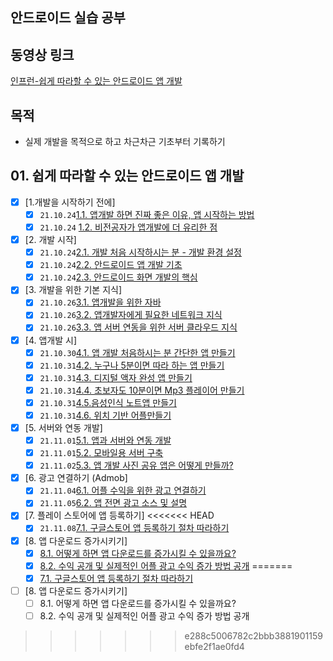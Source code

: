 ## 안드로이드 실습 공부
## 동영상 링크
[인프런-쉽게 따라할 수 있는 안드로이드 앱 개발](https://www.inflearn.com/course/%EC%95%88%EB%93%9C%EB%A1%9C%EC%9D%B4%EB%93%9C-%EC%95%B1%EA%B0%9C%EB%B0%9C-%EA%B8%B0%EC%88%A0%EB%85%B8%ED%8A%B8/dashboard)

## 목적

- 실제 개발을 목적으로 하고 차근차근 기초부터 기록하기

## 01. 쉽게 따라할 수 있는 안드로이드 앱 개발

- [x] [1.개발을 시작하기 전에]
  - [x] `21.10.24`[1.1. 앱개발 하면 진짜 좋은 이유, 앱 시작하는 방법](./쉽게따라할수있는안드로이드앱개발/1024/01.쉽게따라할수있는안드로이드앱개발/2021.10.24_1.1앱개발하면-진짜-좋은-이유-앱-시작하는-방법.md)
  - [x] `21.10.24` [1.2. 비전공자가 앱개발에 더 유리한 점](./쉽게따라할수있는안드로이드앱개발/1024/01.쉽게따라할수있는안드로이드앱개발/2021.10.24_1.2비전공자가-앱개발에-더-유리한-점.md)
- [x] [2. 개발 시작]
  - [x] `21.10.24`[2.1. 개발 처음 시작하시는 분 - 개발 환경 설정](./쉽게따라할수있는안드로이드앱개발/1024/02.개발시작/2021.10.24_2.1-개발처음-시작하시는분-개발환경설정.md)
  - [x] `21.10.24`[2.2. 안드로이드 앱 개발 기초](./쉽게따라할수있는안드로이드앱개발/1024/02.개발시작/2021.10.24_2.2-안드로이드앱개발기초,2.3-안드로이드화면개발의핵심.md)
  - [x] `21.10.24`[2.3. 안드로이드 화면 개발의 핵심](./쉽게따라할수있는안드로이드앱개발/1024/02.개발시작/2021.10.24_2.2-안드로이드앱개발기초,2.3-안드로이드화면개발의핵심.md)
- [x] [3. 개발을 위한 기본 지식]
  - [x] `21.10.26`[3.1. 앱개발을 위한 자바](./쉽게따라할수있는안드로이드앱개발/1026/03.개발을위한기본지식/2021.10.26_3.1앱개발을위한자바.md)
  - [x] `21.10.26`[3.2. 앱개발자에게 필요한 네트워크 지식](./쉽게따라할수있는안드로이드앱개발/1026/03.개발을위한기본지식/2021.10.26_3.2앱개발자에게필요한네트워크지식.md)
  - [x] `21.10.26`[3.3. 앱 서버 연동을 위한 서버 클라우드 지식](./쉽게따라할수있는안드로이드앱개발/1026/03.개발을위한기본지식/2021.10.26_3.3앱서버연동을위한서버클라우드지식.md)
- [x] [4. 앱개발 시]
  - [x] `21.10.30`[4.1. 앱 개발 처음하시는 분 간단한 앱 만들기](./쉽게따라할수있는안드로이드앱개발/1030/04.앱개발시작/2021.10.30_4.1앱개발처음하시는분-간단한앱만들기.md)
  - [x] `21.10.31`[4.2. 누구나 5분이면 따라 하는 앱 만들기](./쉽게따라할수있는안드로이드앱개발/1031/04.앱개발시작/2021.10.31_4.2누구나5분이면따라하는앱만들기.md)
  - [x] `21.10.31`[4.3. 디지털 액자 완성 앱 만들기](./쉽게따라할수있는안드로이드앱개발/1031/04.앱개발시작/2021.10.31_4.3디지털액자완성앱만들기.md)
  - [x] `21.10.31`[4.4. 초보자도 10분이면 Mp3 플레이어 만들기](./쉽게따라할수있는안드로이드앱개발/1031/04.앱개발시작/2021.10.31_4.4초보자도10분이면Mp3플레이어만들기.md)
  - [x] `21.10.31`[4.5.음성인식 노트앱 만들기](./쉽게따라할수있는안드로이드앱개발/1031/04.앱개발시작/2021.10.31_4.5음성인식노트앱만들기.md)
  - [x] `21.10.31`[4.6. 위치 기반 어플만들기](./쉽게따라할수있는안드로이드앱개발/1031/04.앱개발시작/2021.10.31_4.6위치기반어플만들기.md)
- [x] [5. 서버와 연동 개발]
  - [x] `21.11.01`[5.1. 앱과 서버와 연동 개발](./쉽게따라할수있는안드로이드앱개발/1101/05.서버와연동개발/2021.11.01_5.1앱과서버와연동개발.md)
  - [x] `21.11.01`[5.2. 모바일용 서버 구축](./쉽게따라할수있는안드로이드앱개발/1101/05.서버와연동개발/2021.11.01_5.2모바일용서버구축.md)
  - [x] `21.11.02`[5.3. 앱 개발 사진 공유 앱은 어떻게 만들까?](./쉽게따라할수있는안드로이드앱개발/1102/05.서버와연동개발/2021.11.02_5.3앱개발사진공유앱은어떻게만들까.md)
- [x] [6. 광고 연결하기 (Admob]
  - [x] `21.11.04`[6.1. 어플 수익을 위한 광고 연결하기](./쉽게따라할수있는안드로이드앱개발/1104/6.광고연결하기(Admob)/2021년11월04일_6.1어플수익을위한광고연결하기.md)
  - [x] `21.11.05`[6.2. 앱 전면 광고 소스 및 설명](./쉽게따라할수있는안드로이드앱개발/1105/6.광고연결하기(Admob)/2021년11월05일_6.2앱전면광고소스및설명.md)
- [x] [7. 플레이 스토어에 앱 등록하기]
<<<<<<< HEAD
  - [x] `21.11.08`[7.1. 구글스토어 앱 등록하기 절차 따라하기](./쉽게따라할수있는안드로이드앱개발/1108/07.플레이스토어앱등록하기/7.1구글스토어앱등록하기절차따라하기.md)
- [x] [8. 앱 다운로드 증가시키기]
  - [x] [8.1. 어떻게 하면 앱 다운로드를 증가시킬 수 있을까요?](./쉽게따라할수있는안드로이드앱개발/1109/08.앱다운로드증가시키기/2021.11.09_어떻게하면앱다운로드를증가실킬수있을까.md)
  - [x] [8.2. 수익 공개 및 실제적인 어플 광고 수익 증가 방법 공개](./쉽게따라할수있는안드로이드앱개발/1109/08.앱다운로드증가시키기/2021.11.09_어떻게하면앱다운로드를증가실킬수있을까.md)
=======
  - [x] [7.1. 구글스토어 앱 등록하기 절차 따라하기](./쉽게따라할수있는안드로이드앱개발/1108/07.플레이스토어앱등록하기/7.1구글스토어앱등록하기절차따라하기.md)
- [ ] [8. 앱 다운로드 증가시키기]
  - [ ] 8.1. 어떻게 하면 앱 다운로드를 증가시킬 수 있을까요?
  - [ ] 8.2. 수익 공개 및 실제적인 어플 광고 수익 증가 방법 공개
>>>>>>> e288c5006782c2bbb3881901159ebfe2f1ae0fd4
